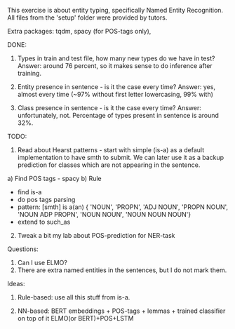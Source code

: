 This exercise is about entity typing, specifically Named Entity Recognition.
All files from the 'setup' folder were provided by tutors.

Extra packages: tqdm, spacy (for POS-tags only), 


DONE:
1) Types in train and test file, how many new types do we have in test?
Answer: around 76 percent, so it makes sense to do inference after training.

2) Entity presence in sentence - is it the case every time?
Answer: yes, almost every time (~97% without first letter lowercasing, 99% with)
3) Class presence in sentence - is it the case every time?
Answer: unfortunately, not. Percentage of types present in sentence is around 32%.

TODO:
1) Read about Hearst patterns - start with simple (is-a) as a default implementation to have smth to submit.
We can later use it as a backup prediction for classes which are not appearing in the sentence.

a) Find POS tags - spacy
b) Rule
- find is-a
- do pos tags parsing
- pattern: [smth] is a(an)
{ 'NOUN', 'PROPN', 'ADJ NOUN', 'PROPN NOUN', 'NOUN ADP PROPN', 'NOUN NOUN', 'NOUN NOUN NOUN'}
- extend to such_as


2) Tweak a bit my lab about POS-prediction for NER-task




Questions:
1) Can I use ELMO?
2) There are extra named entities in the sentences, but I do not mark them.


Ideas:
1) Rule-based: use all this stuff from is-a.


2) NN-based: BERT embeddings + POS-tags + lemmas + trained classifier on top of it
ELMO(or BERT)+POS+LSTM